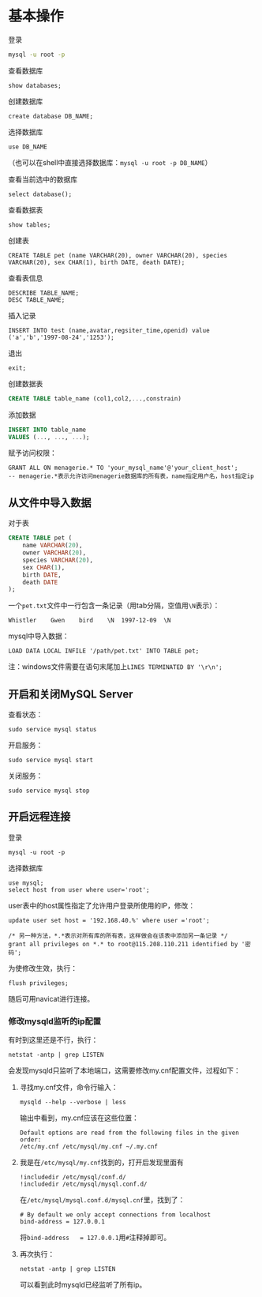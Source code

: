 # 基本操作

登录

```bash
mysql -u root -p
```



查看数据库

```mysql
show databases;
```

创建数据库

```mysql
create database DB_NAME;
```



选择数据库

```mysql
use DB_NAME
```

（也可以在shell中直接选择数据库：`mysql -u root -p DB_NAME`）

查看当前选中的数据库

```mysql
select database();
```



查看数据表

```mysql
show tables;
```

创建表

```mysql
CREATE TABLE pet (name VARCHAR(20), owner VARCHAR(20), species VARCHAR(20), sex CHAR(1), birth DATE, death DATE);
```

查看表信息

```mysql
DESCRIBE TABLE_NAME;
DESC TABLE_NAME;
```

插入记录

```mysql
INSERT INTO test (name,avatar,regsiter_time,openid) value ('a','b','1997-08-24','1253');
```







退出

```mysql
exit;  
```



创建数据表

```sql
CREATE TABLE table_name (col1,col2,...,constrain)
```

添加数据

```sql
INSERT INTO table_name
VALUES (..., ..., ...);
```



赋予访问权限：

```mysql
GRANT ALL ON menagerie.* TO 'your_mysql_name'@'your_client_host';
-- menagerie.*表示允许访问menagerie数据库的所有表，name指定用户名，host指定ip
```









## 从文件中导入数据

对于表

```sql
CREATE TABLE pet (
    name VARCHAR(20), 
    owner VARCHAR(20), 
    species VARCHAR(20), 
    sex CHAR(1), 
    birth DATE, 
    death DATE
);
```

一个`pet.txt`文件中一行包含一条记录（用tab分隔，空值用`\N`表示）：

```
Whistler	Gwen	bird	\N	1997-12-09	\N
```

mysql中导入数据：

```mysql
LOAD DATA LOCAL INFILE '/path/pet.txt' INTO TABLE pet;
```

注：windows文件需要在语句末尾加上`LINES TERMINATED BY '\r\n';`



## 开启和关闭MySQL Server

查看状态：

```
sudo service mysql status
```

开启服务：

```
sudo service mysql start
```

关闭服务：

```
sudo service mysql stop
```







## 开启远程连接

登录

```
mysql -u root -p
```

选择数据库

```mysql
use mysql;
select host from user where user='root';
```

user表中的host属性指定了允许用户登录所使用的IP，修改：

```mysql
update user set host = '192.168.40.%' where user ='root';

/* 另一种方法，*.*表示对所有库的所有表，这样做会在该表中添加另一条记录 */
grant all privileges on *.* to root@115.208.110.211 identified by '密码';
```

为使修改生效，执行：

```mysql
flush privileges;
```

随后可用navicat进行连接。

### 修改mysqld监听的ip配置

有时到这里还是不行，执行：

```
netstat -antp | grep LISTEN
```

会发现mysqld只监听了本地端口，这需要修改my.cnf配置文件，过程如下：

1. 寻找my.cnf文件，命令行输入：

   ```
   mysqld --help --verbose | less
   ```

   输出中看到，my.cnf应该在这些位置：

   ```
   Default options are read from the following files in the given order:
   /etc/my.cnf /etc/mysql/my.cnf ~/.my.cnf
   ```

2. 我是在`/etc/mysql/my.cnf`找到的，打开后发现里面有

   ```
   !includedir /etc/mysql/conf.d/
   !includedir /etc/mysql/mysql.conf.d/
   ```

   在`/etc/mysql/mysql.conf.d/mysql.cnf`里，找到了：

   ```
   # By default we only accept connections from localhost
   bind-address	= 127.0.0.1
   ```

   将`bind-address	= 127.0.0.1`用`#`注释掉即可。

3. 再次执行：

   ```
   netstat -antp | grep LISTEN
   ```

   可以看到此时mysqld已经监听了所有ip。



